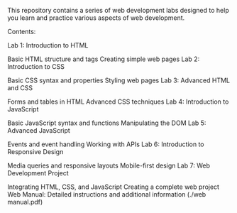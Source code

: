 This repository contains a series of web development labs designed to help you learn and practice various aspects of web development.

Contents:

Lab 1: Introduction to HTML

Basic HTML structure and tags
Creating simple web pages
Lab 2: Introduction to CSS

Basic CSS syntax and properties
Styling web pages
Lab 3: Advanced HTML and CSS

Forms and tables in HTML
Advanced CSS techniques
Lab 4: Introduction to JavaScript

Basic JavaScript syntax and functions
Manipulating the DOM
Lab 5: Advanced JavaScript

Events and event handling
Working with APIs
Lab 6: Introduction to Responsive Design

Media queries and responsive layouts
Mobile-first design
Lab 7: Web Development Project

Integrating HTML, CSS, and JavaScript
Creating a complete web project
Web Manual: Detailed instructions and additional information (./web manual.pdf)
